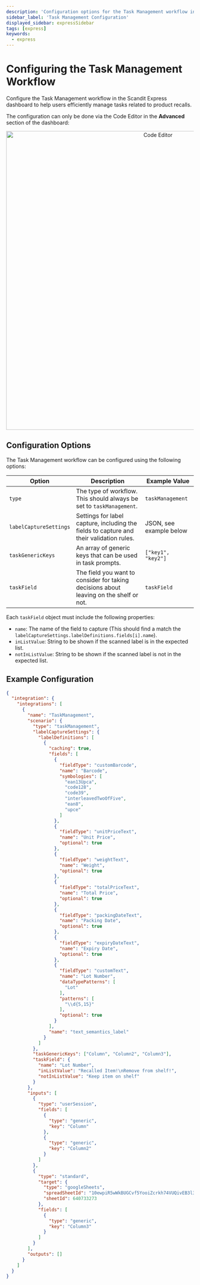 ```yaml
---
description: 'Configuration options for the Task Management workflow in Scandit Express.'
sidebar_label: 'Task Management Configuration'
displayed_sidebar: expressSidebar
tags: [express]
keywords:
  - express
---
```


# Configuring the Task Management Workflow

Configure the Task Management workflow in the Scandit Express dashboard to help users efficiently manage tasks related to product recalls.

The configuration can only be done via the Code Editor in the **Advanced** section of the dashboard:

<p align="center">
  <img src="/img/express/code-editor.png" alt="Code Editor" width="800px" />
</p>

## Configuration Options

The Task Management workflow can be configured using the following options:

| Option               | Description                                                                                       | Example Value                |
|----------------------|---------------------------------------------------------------------------------------------------|------------------------------|
| `type`               | The type of workflow. This should always be set to `taskManagement`.                              | `taskManagement`             |
| `labelCaptureSettings` | Settings for label capture, including the fields to capture and their validation rules.           | JSON, see example below                   |
| `taskGenericKeys`   | An array of generic keys that can be used in task prompts.                                        | `["key1", "key2"]`           |
| `taskField`       | The field you want to consider for taking decisions about leaving on the shelf or not.                                                                | `taskField`                  |

Each `taskField` object must include the following properties:

- `name`: The name of the field to capture (This should find a match the `labelCaptureSettings.labelDefinitions.fields[i].name`).
- `inListValue`: String to be shown if the scanned label is in the expected list.
- `notInListValue`: String to be shown if the scanned label is not in the expected list.

## Example Configuration

```json
{
  "integration": {
    "integrations": [
      {
        "name": "TaskManagement",
        "scenario": {
          "type": "taskManagement",
          "labelCaptureSettings": {
            "labelDefinitions": [
              {
                "caching": true,
                "fields": [
                  {
                    "fieldType": "customBarcode",
                    "name": "Barcode",
                    "symbologies": [
                      "ean13Upca",
                      "code128",
                      "code39",
                      "interleavedTwoOfFive",
                      "ean8",
                      "upce"
                    ]
                  },
                  {
                    "fieldType": "unitPriceText",
                    "name": "Unit Price",
                    "optional": true
                  },
                  {
                    "fieldType": "weightText",
                    "name": "Weight",
                    "optional": true
                  },
                  {
                    "fieldType": "totalPriceText",
                    "name": "Total Price",
                    "optional": true
                  },
                  {
                    "fieldType": "packingDateText",
                    "name": "Packing Date",
                    "optional": true
                  },
                  {
                    "fieldType": "expiryDateText",
                    "name": "Expiry Date",
                    "optional": true
                  },
                  {
                    "fieldType": "customText",
                    "name": "Lot Number",
                    "dataTypePatterns": [
                      "Lot"
                    ],
                    "patterns": [
                      "\\d{5,15}"
                    ],
                    "optional": true
                  }
                ],
                "name": "text_semantics_label"
              }
            ]
          },
          "taskGenericKeys": ["Column", "Column2", "Column3"],
          "taskField": {
            "name": "Lot Number",
            "inListValue": "Recalled Item!\nRemove from shelf!",
            "notInListValue": "Keep item on shelf"
          }
        },
        "inputs": [
          {
            "type": "userSession",
            "fields": [
              {
                "type": "generic",
                "key": "Column"
              },
              {
                "type": "generic",
                "key": "Column2"
              }
            ]
          },
          {
            "type": "standard",
            "target": {
              "type": "googleSheets",
              "spreadSheetId": "10ewpiR5wWkBUGCvf5YooiZcrkh74VUQivEB3l3RU3jk",
              "sheetId": 640733273
            },
            "fields": [
              {
                "type": "generic",
                "key": "Column3"
              }
            ]
          }
        ],
        "outputs": []
      }
    ]
  }
}
```